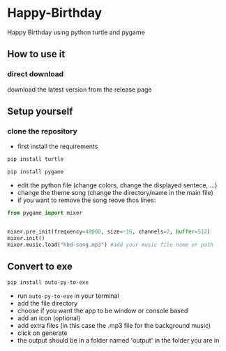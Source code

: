 # Happy-Birthday
Happy Birthday using python turtle and pygame

## How to use it

### direct download 
download the latest version from the release page

## Setup yourself
### clone the repository
- first install the requirements
```bash
pip install turtle
```
```bash
pip install pygame
```
- edit the python file (change colors, change the displayed sentece, ...)
- change the theme song (change the directory/name in the main file)
- if you want to remove the song reove thos lines:
  
```python
from pygame import mixer


mixer.pre_init(frequency=48000, size=-16, channels=2, buffer=512)
mixer.init()
mixer.music.load("hbd-song.mp3") #add your music file name or path
```

## Convert to exe
```bash
pip install auto-py-to-exe
```
- run ```auto-py-to-exe``` in your terminal
- add the file directory 
- choose if you want the app to be window or console based
- add an icon (optional)
- add extra files (in this case the .mp3 file for the background music)
- click on generate
- the output should be in a folder named 'output' in the folder you are in

